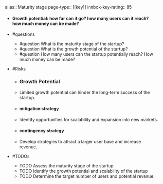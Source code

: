 alias:: Maturity stage
page-type:: [[key]]
innbok-key-rating:: 85
- #### Growth potential: how far can it go? how many users can it reach? how much money can be made?
- #questions
  - #question What is the maturity stage of the startup?
  - #question What is the growth potential of the startup?
  - #question How many users can the startup potentially reach? How much money can be made?
- #Risks

  - ### Growth Potential
  - Limited growth potential can hinder the long-term success of the startup.
  - #### mitigation strategy
  - Identify opportunities for scalability and expansion into new markets.
  - #### contingency strategy
  - Develop strategies to attract a larger user base and increase revenue.
- #TODOs
  - TODO Assess the maturity stage of the startup
  - TODO  Identify the growth potential and scalability of the startup
  - TODO  Determine the target number of users and potential revenue.


